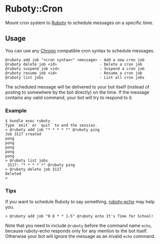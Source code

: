 # Ruboty::Cron
Mount cron system to [Ruboty]("https://github.com/r7kamura/ruboty") to schedule messages on a specific time.

## Usage
You can use any [Chrono](https://github.com/r7kamura/chrono/) compatible cron syntax to schedule messages.

```
@ruboty add job "<cron syntax>" <message> - Add a new cron job
@ruboty delete job <id>                   - Delete a cron job
@ruboty suspend job <id>                  - Suspend a cron job
@ruboty resume job <id>                   - Resume a cron job
@ruboty list jobs                         - List all cron jobs
```

The scheduled message will be delivered to your bot itself (instead of posting to somewhere by the bot directly) on the time. If the message contains any valid command, your bot will try to respond to it.

### Example
```
$ bundle exec ruboty
Type `exit` or `quit` to end the session.
> @ruboty add job "* * * * *" @ruboty ping
Job 3117 created
pong
pong
pong
pong
pong
> @ruboty list jobs
 3117: "* * * * *" @ruboty ping
> @ruboty delete job 3117
Deleted
>
```

### Tips
If you want to schedule Ruboty to say something,
[ruboty-echo](https://github.com/taiki45/ruboty-echo) may help you.

```
> @ruboty add job "0 8 * * 1-5" @ruboty echo It's Time for School!
```

Note that you need to include `@ruboty` before the command name `echo`, because ruboty-echo responds only for any mention to the bot itself. Otherwise your bot will ignore the message as an invalid `echo` command.
